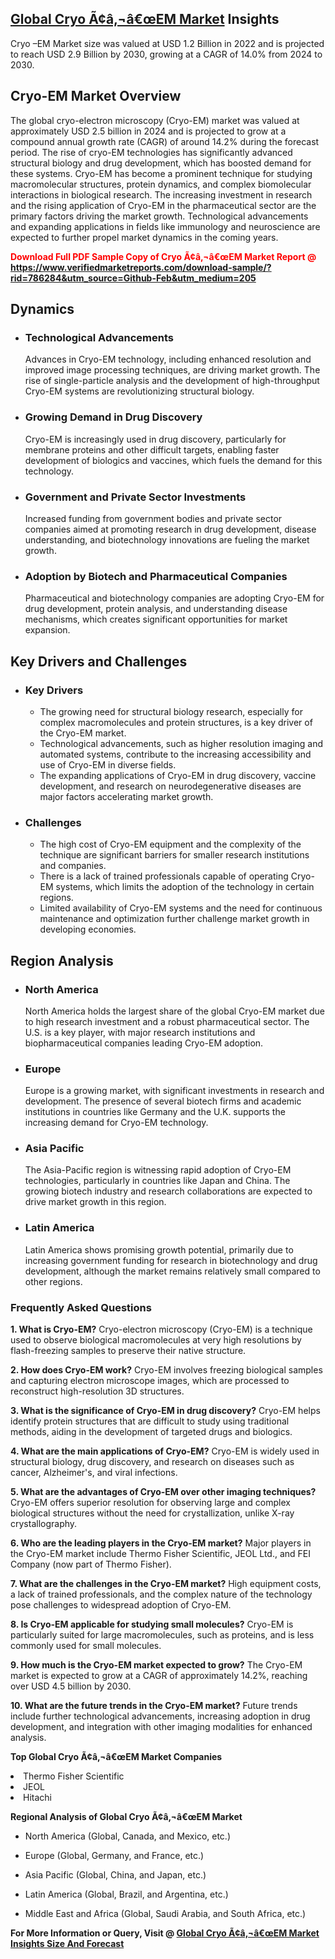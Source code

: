 <h2><a href="https://www.verifiedmarketreports.com/download-sample/?rid=786284&amp;utm_source=Github&amp;utm_medium=205" target="_blank">Global Cryo Ã¢â‚¬â€œEM Market</a> Insights</h2><p>Cryo –EM Market size was valued at USD 1.2 Billion in 2022 and is projected to reach USD 2.9 Billion by 2030, growing at a CAGR of 14.0% from 2024 to 2030.</p><p> <h2>Cryo-EM Market Overview</h2> <p>The global cryo-electron microscopy (Cryo-EM) market was valued at approximately USD 2.5 billion in 2024 and is projected to grow at a compound annual growth rate (CAGR) of around 14.2% during the forecast period. The rise of cryo-EM technologies has significantly advanced structural biology and drug development, which has boosted demand for these systems. Cryo-EM has become a prominent technique for studying macromolecular structures, protein dynamics, and complex biomolecular interactions in biological research. The increasing investment in research and the rising application of Cryo-EM in the pharmaceutical sector are the primary factors driving the market growth. Technological advancements and expanding applications in fields like immunology and neuroscience are expected to further propel market dynamics in the coming years.</p> <p><strong><p><span class=""><span style="color: #ff0000;"><strong>Download Full PDF Sample Copy of Cryo Ã¢â‚¬â€œEM Market Report</strong> @ </span><a href="https://www.verifiedmarketreports.com/download-sample/?rid=786284&amp;utm_source=Github-Feb&amp;utm_medium=205" target="_blank">https://www.verifiedmarketreports.com/download-sample/?rid=786284&amp;utm_source=Github-Feb&amp;utm_medium=205</a></span></p></strong></p> <h2>Dynamics</h2> <ul> <li><h3>Technological Advancements</h3> Advances in Cryo-EM technology, including enhanced resolution and improved image processing techniques, are driving market growth. The rise of single-particle analysis and the development of high-throughput Cryo-EM systems are revolutionizing structural biology.</li> <li><h3>Growing Demand in Drug Discovery</h3> Cryo-EM is increasingly used in drug discovery, particularly for membrane proteins and other difficult targets, enabling faster development of biologics and vaccines, which fuels the demand for this technology.</li> <li><h3>Government and Private Sector Investments</h3> Increased funding from government bodies and private sector companies aimed at promoting research in drug development, disease understanding, and biotechnology innovations are fueling the market growth.</li> <li><h3>Adoption by Biotech and Pharmaceutical Companies</h3> Pharmaceutical and biotechnology companies are adopting Cryo-EM for drug development, protein analysis, and understanding disease mechanisms, which creates significant opportunities for market expansion.</li> </ul> <h2>Key Drivers and Challenges</h2> <ul> <li><h3>Key Drivers</h3> <ul> <li>The growing need for structural biology research, especially for complex macromolecules and protein structures, is a key driver of the Cryo-EM market.</li> <li>Technological advancements, such as higher resolution imaging and automated systems, contribute to the increasing accessibility and use of Cryo-EM in diverse fields.</li> <li>The expanding applications of Cryo-EM in drug discovery, vaccine development, and research on neurodegenerative diseases are major factors accelerating market growth.</li> </ul> </li> <li><h3>Challenges</h3> <ul> <li>The high cost of Cryo-EM equipment and the complexity of the technique are significant barriers for smaller research institutions and companies.</li> <li>There is a lack of trained professionals capable of operating Cryo-EM systems, which limits the adoption of the technology in certain regions.</li> <li>Limited availability of Cryo-EM systems and the need for continuous maintenance and optimization further challenge market growth in developing economies.</li> </ul> </li> </ul> <h2>Region Analysis</h2> <ul> <li><h3>North America</h3> North America holds the largest share of the global Cryo-EM market due to high research investment and a robust pharmaceutical sector. The U.S. is a key player, with major research institutions and biopharmaceutical companies leading Cryo-EM adoption.</li> <li><h3>Europe</h3> Europe is a growing market, with significant investments in research and development. The presence of several biotech firms and academic institutions in countries like Germany and the U.K. supports the increasing demand for Cryo-EM technology.</li> <li><h3>Asia Pacific</h3> The Asia-Pacific region is witnessing rapid adoption of Cryo-EM technologies, particularly in countries like Japan and China. The growing biotech industry and research collaborations are expected to drive market growth in this region.</li> <li><h3>Latin America</h3> Latin America shows promising growth potential, primarily due to increasing government funding for research in biotechnology and drug development, although the market remains relatively small compared to other regions.</li> </ul> <h3>Frequently Asked Questions</h3> <p><strong>1. What is Cryo-EM?</strong> Cryo-electron microscopy (Cryo-EM) is a technique used to observe biological macromolecules at very high resolutions by flash-freezing samples to preserve their native structure.</p> <p><strong>2. How does Cryo-EM work?</strong> Cryo-EM involves freezing biological samples and capturing electron microscope images, which are processed to reconstruct high-resolution 3D structures.</p> <p><strong>3. What is the significance of Cryo-EM in drug discovery?</strong> Cryo-EM helps identify protein structures that are difficult to study using traditional methods, aiding in the development of targeted drugs and biologics.</p> <p><strong>4. What are the main applications of Cryo-EM?</strong> Cryo-EM is widely used in structural biology, drug discovery, and research on diseases such as cancer, Alzheimer's, and viral infections.</p> <p><strong>5. What are the advantages of Cryo-EM over other imaging techniques?</strong> Cryo-EM offers superior resolution for observing large and complex biological structures without the need for crystallization, unlike X-ray crystallography.</p> <p><strong>6. Who are the leading players in the Cryo-EM market?</strong> Major players in the Cryo-EM market include Thermo Fisher Scientific, JEOL Ltd., and FEI Company (now part of Thermo Fisher).</p> <p><strong>7. What are the challenges in the Cryo-EM market?</strong> High equipment costs, a lack of trained professionals, and the complex nature of the technology pose challenges to widespread adoption of Cryo-EM.</p> <p><strong>8. Is Cryo-EM applicable for studying small molecules?</strong> Cryo-EM is particularly suited for large macromolecules, such as proteins, and is less commonly used for small molecules.</p> <p><strong>9. How much is the Cryo-EM market expected to grow?</strong> The Cryo-EM market is expected to grow at a CAGR of approximately 14.2%, reaching over USD 4.5 billion by 2030.</p> <p><strong>10. What are the future trends in the Cryo-EM market?</strong> Future trends include further technological advancements, increasing adoption in drug development, and integration with other imaging modalities for enhanced analysis.</p> </p><p><strong>Top Global Cryo Ã¢â‚¬â€œEM Market Companies</strong></p><div data-test-id=""><p><li>Thermo Fisher Scientific</li><li> JEOL</li><li> Hitachi</li></p><div><strong>Regional Analysis of&nbsp;Global Cryo Ã¢â‚¬â€œEM Market</strong></div><ul><li dir="ltr"><p dir="ltr">North America&nbsp;(Global, Canada, and Mexico, etc.)</p></li><li dir="ltr"><p dir="ltr">Europe (Global, Germany, and France, etc.)</p></li><li dir="ltr"><p dir="ltr">Asia Pacific&nbsp;(Global, China, and Japan, etc.)</p></li><li dir="ltr"><p dir="ltr">Latin America&nbsp;(Global, Brazil, and Argentina, etc.)</p></li><li dir="ltr">Middle East and Africa&nbsp;(Global, Saudi Arabia, and South Africa, etc.)</li></ul><p><strong>For More Information or Query, Visit @&nbsp;</strong><strong><a href="https://www.verifiedmarketreports.com/product/cryo-em-market/?utm_source=Github&amp;utm_medium=205" target="_blank">Global Cryo Ã¢â‚¬â€œEM Market Insights Size And Forecast</a></strong></p></div>

